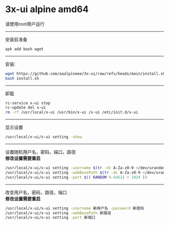 # 3x-ui alpine amd64  
请使用root用户运行

---
安装前准备
```bash
apk add bash wget
```
---
安装:
```bash
wget https://github.com/aaalpineee/3x-ui/raw/refs/heads/main/install.sh
bash install.sh
```
---
卸载
```bash
rc-service x-ui stop
rc-update del x-ui
rm -rf /usr/local/x-ui /usr/bin/x-ui /x-ui /etc/init.d/x-ui
```
---
显示设置
```bash
/usr/local/x-ui/x-ui setting -show
```
---
设置随机用户名，密码，端口，路径  
**修改设置需要重启**
```bash
/usr/local/x-ui/x-ui setting -username $(tr -dc A-Za-z0-9 </dev/urandom | head -c 20) -password $(tr -dc A-Za-z0-9 </dev/urandom | head -c 20)
/usr/local/x-ui/x-ui setting -webBasePath $(tr -dc A-Za-z0-9 </dev/urandom | head -c 0)
/usr/local/x-ui/x-ui setting -port $(( RANDOM % 64512 + 1024 ))
```
---
改变用户名，密码，路径，端口  
**修改设置需要重启**
```bash
/usr/local/x-ui/x-ui setting -username 新用户名 -password 新密码
/usr/local/x-ui/x-ui setting -webBasePath 新路径
/usr/local/x-ui/x-ui setting -port 新端口
```
